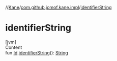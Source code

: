 //[Kane](../index.md)/[com.github.jomof.kane.impl](index.md)/[identifierString](identifier-string.md)



# identifierString  
[jvm]  
Content  
fun [Id](index.md#%5Bcom.github.jomof.kane.impl%2FId%2F%2F%2FPointingToDeclaration%2F%5D%2FClasslikes%2F-1957593320).[identifierString](identifier-string.md)(): [String](https://kotlinlang.org/api/latest/jvm/stdlib/kotlin/-string/index.html)  



